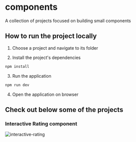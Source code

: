 # components
A collection of projects focused on building small components

## How to run the project locally
1. Choose a project and navigate to its folder

2. Install the project's dependencies
```bash
npm install
```

3. Run the application
```bash
npm run dev
```

4. Open the application on browser

## Check out below some of the projects

### Interactive Rating component 
![interactive-rating](https://user-images.githubusercontent.com/58858236/204040985-3c31b308-6824-4f5e-9e8b-156b8c0b15f4.PNG)
